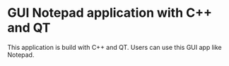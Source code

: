 # GUI Notepad application with C++ and QT

This application is build with C++ and QT. Users can use this GUI app like Notepad.
![alt text](/static/notepad.png)
